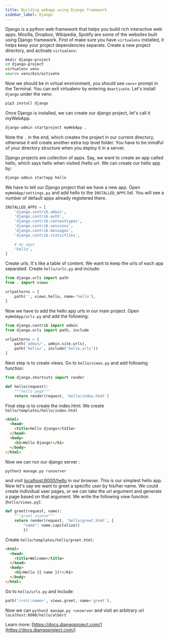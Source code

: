 ```yaml
---
title: Building webapp using Django framework
sidebar_label: Django
---
```

Django is a python web framework that helps you build rich interactive web apps.
Mozilla, Dropbox, Wikipedia, Spotify are some of the websites built using Django
framework. First of make sure you have `virtualenv` installed, it helps keep
your project dependencies separate. Create a new project directory, and activate
`virtualenv`:
```bash
mkdir django-project
cd django-project
virtualenv venv
source venv/bin/activate
```

Now we should be in virtual environment, you should see `venv>` prompt in the
Terminal. You can exit virtualenv by entering `deactivate`. Let's install
`django` under the venv.
```bash
pip3 install django
```
Once Django is installed, we can create our django project, let's call it
myWebApp.
```bash
django-admin startproject myWebApp .
```
Note the `.` in the end, which creates the project in our current directory,
otherwise it will create another extra top level folder. You have to be mindful
of your directory structure when you deploy it in a server.

Django projects are collection of apps. Say, we want to create an app called
hello, which says hello when visited /hello url. We can create our hello app by:
```bash
django-admin startapp hello
```

We have to tell our Django project that we have a new app. Open
`myWebApp/settings.py` and add hello to the `INSTALLED_APPS` list. You will see
a number of default apps already registered there.
```python
INSTALLED_APPS = [
    'django.contrib.admin',
    'django.contrib.auth',
    'django.contrib.contenttypes',
    'django.contrib.sessions',
    'django.contrib.messages',
    'django.contrib.staticfiles',

    # my apps
    'hello',
]
```

Create urls. It's like a table of content. We want to keep the urls of each app
separated. Create `hello/urls.py` and include:
```python
from django.urls import path
from . import views

urlpatterns = [
    path('', views.hello, name='hello'),
]
```

Now we have to add the hello app urls in our main project. Open
`myWebApp/urls.py` and add the following:
```python
from django.contrib import admin
from django.urls import path, include

urlpatterns = [
    path('admin/', admin.site.urls),
    path('hello/', include('hello.urls'))
]
```

Next step is to create views. Go to `hello/views.py` and add following function:
```python
from django.shortcuts import render

def hello(request):
    """hello page"""
    return render(request, 'hello/index.html')
```

Final step is to create the index.html. We create
`hello/templates/hello/index.html`
```html
<html>
  <head>
    <title>Hello django</title>
  </head>
  <body>
    <h1>Hello Django!</h1>
  </body>
</html>
```

Now we can run our django server :
```python
python3 manage.py runserver
```
and visit [localhost:8000/hello](localhost:8000/hello) in our browser. This is
our simplest hello app. Now let's say we want to greet a specific user by
his/her name. We could create individual user pages, or we can take the url
argument and generate a page based on that argument. We write the following view
function (`hello/views.py`):

```python
def greet(request, name):
    """greet anyone"""
    return render(request, 'hello/greet.html', {
        "name": name.capitalize()
        })
```

Create `hello/templates/hello/greet.html`:
```html
<html>
  <head>
    <title>Welcome</title>
  </head>
  <body>
    <h1>Hello {{ name }}!</h1>
  </body>
</html>
```

Go to `hello/urls.py` and include:
```python
path('/<str:name>', views.greet, name='greet'),
```
Now we can `python3 manage.py runserver` and visit an arbitrary url
`localhost:8000/hello/albert`

Learn more: [https://docs.djangoproject.com/](https://docs.djangoproject.com/)
